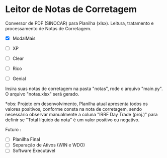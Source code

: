 # Leitor de Notas de Corretagem

Conversor de PDF (SINOCAR) para Planilha (xlsx). Leitura, tratamento e processamento de Notas de Corretagem.

- [x] ModalMais
- [ ] XP
- [ ] Clear
- [ ] Rico
- [ ] Genial


Insira suas notas de corretagem na pasta "notas", rode o arquivo "main.py". 
O arquivo "notas.xlsx" será gerado. 




*obs: Projeto em desenvolvimento, Planilha atual apresenta todos os valores positivos, conforme consta na nota de corretagem, sendo necessário observar manualmente a coluna "IRRF Day Trade (proj.)" para definir se "Total líquido da nota" é um valor positivo ou negativo. 

Futuro :
- [ ] Planilha Final
- [ ] Separação de Ativos (WIN e WDO)
- [ ] Software Executável 
